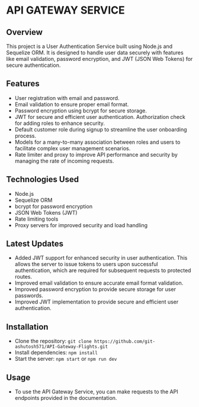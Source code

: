 # API GATEWAY SERVICE

## Overview
This project is a User Authentication Service built using Node.js and Sequelize ORM. It is designed to handle user data securely with features like email validation, password encryption, and JWT (JSON Web Tokens) for secure authentication.

## Features
- User registration with email and password.
- Email validation to ensure proper email format.
- Password encryption using bcrypt for secure storage.
- JWT for secure and efficient user authentication.
Authorization check for adding roles to enhance security.
- Default customer role during signup to streamline the user onboarding process.
- Models for a many-to-many association between roles and users to facilitate complex user management scenarios.
- Rate limiter and proxy to improve API performance and security by managing the rate of incoming requests.

## Technologies Used
- Node.js
- Sequelize ORM
- bcrypt for password encryption
- JSON Web Tokens (JWT)
- Rate limiting tools
- Proxy servers for improved security and load handling

## Latest Updates
- Added JWT support for enhanced security in user authentication. This allows the server to issue tokens to users upon successful authentication, which are required for subsequent requests to protected routes.
- Improved email validation to ensure accurate email format validation.
- Improved password encryption to provide secure storage for user passwords.
- Improved JWT implementation to provide secure and efficient user authentication.

## Installation
- Clone the repository: `git clone https://github.com/git-ashutosh571/API-Gateway-Flights.git`
- Install dependencies: `npm install`
- Start the server: `npm start` or `npm run dev`

## Usage
- To use the API Gateway Service, you can make requests to the API endpoints provided in the documentation.
